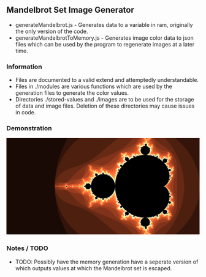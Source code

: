 ## Mandelbrot Set Image Generator

- generateMandelbrot.js - Generates data to a variable in ram, originally the only version of the code.
- generateMandelbrotToMemory.js - Generates image color data to json files which can be used by the program to regenerate images at a later time.

### Information

- Files are documented to a valid extend and attemptedly understandable.
- Files in ./modules are various functions which are used by the generation files to generate the color values.
- Directories ./stored-values and ./images are to be used for the storage of data and image files. Deletion of these directories may cause issues in code.

### Demonstration
![4096x2048](md-image.png)

### Notes / TODO

- TODO: Possibly have the memory generation have a seperate version of which outputs values at which the Mandelbrot set is escaped.